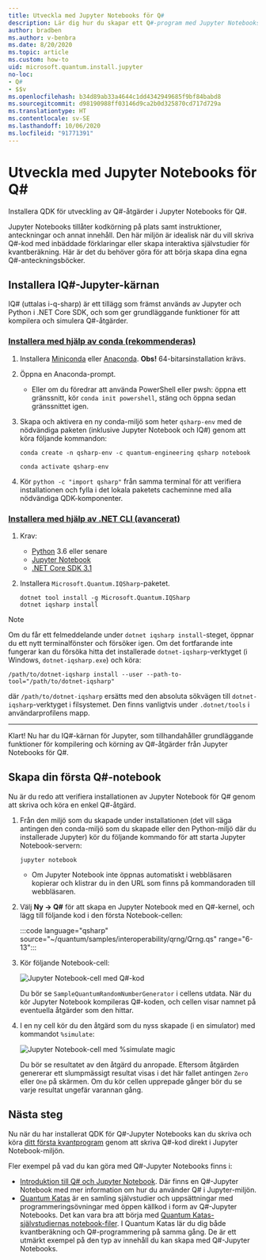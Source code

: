 ```yaml
---
title: Utveckla med Jupyter Notebooks för Q#
description: Lär dig hur du skapar ett Q#-program med Jupyter Notebooks.
author: bradben
ms.author: v-benbra
ms.date: 8/20/2020
ms.topic: article
ms.custom: how-to
uid: microsoft.quantum.install.jupyter
no-loc:
- Q#
- $$v
ms.openlocfilehash: b34d89ab33a4644c1dd4342949685f9bf84babd8
ms.sourcegitcommit: d98190988ff03146d9ca2b0d325870cd717d729a
ms.translationtype: HT
ms.contentlocale: sv-SE
ms.lasthandoff: 10/06/2020
ms.locfileid: "91771391"
---
```

# <a name="develop-with-no-locq-jupyter-notebooks"></a>Utveckla med Jupyter Notebooks för Q#

Installera QDK för utveckling av Q#-åtgärder i Jupyter Notebooks för Q#.

Jupyter Notebooks tillåter kodkörning på plats samt instruktioner, anteckningar och annat innehåll. Den här miljön är idealisk när du vill skriva Q#-kod med inbäddade förklaringar eller skapa interaktiva självstudier för kvantberäkning. Här är det du behöver göra för att börja skapa dina egna Q#-anteckningsböcker.

## <a name="install-the-ino-locq-jupyter-kernel"></a>Installera IQ#-Jupyter-kärnan

IQ# (uttalas i-q-sharp) är ett tillägg som främst används av Jupyter och Python i .NET Core SDK, och som ger grundläggande funktioner för att kompilera och simulera Q#-åtgärder.

### <a name="install-using-conda-recommended"></a>[Installera med hjälp av conda (rekommenderas)](#tab/tabid-conda)

1. Installera [Miniconda](https://docs.conda.io/en/latest/miniconda.html) eller [Anaconda](https://www.anaconda.com/products/individual#Downloads). **Obs!** 64-bitarsinstallation krävs.

1. Öppna en Anaconda-prompt.

   - Eller om du föredrar att använda PowerShell eller pwsh: öppna ett gränssnitt, kör `conda init powershell`, stäng och öppna sedan gränssnittet igen.

1. Skapa och aktivera en ny conda-miljö som heter `qsharp-env` med de nödvändiga paketen (inklusive Jupyter Notebook och IQ#) genom att köra följande kommandon:

    ```
    conda create -n qsharp-env -c quantum-engineering qsharp notebook

    conda activate qsharp-env
    ```

1. Kör `python -c "import qsharp"` från samma terminal för att verifiera installationen och fylla i det lokala paketets cacheminne med alla nödvändiga QDK-komponenter.

### <a name="install-using-net-cli-advanced"></a>[Installera med hjälp av .NET CLI (avancerat)](#tab/tabid-dotnetcli)

1. Krav:

    - [Python](https://www.python.org/downloads/) 3.6 eller senare
    - [Jupyter Notebook](https://jupyter.readthedocs.io/en/latest/install.html)
    - [.NET Core SDK 3.1](https://dotnet.microsoft.com/download/dotnet-core/3.1)

1. Installera `Microsoft.Quantum.IQSharp`-paketet.

    ```dotnetcli
    dotnet tool install -g Microsoft.Quantum.IQSharp
    dotnet iqsharp install
    ```

> [!NOTE]
> Om du får ett felmeddelande under `dotnet iqsharp install`-steget, öppnar du ett nytt terminalfönster och försöker igen.
> Om det fortfarande inte fungerar kan du försöka hitta det installerade `dotnet-iqsharp`-verktyget (i Windows, `dotnet-iqsharp.exe`) och köra:
> ```
> /path/to/dotnet-iqsharp install --user --path-to-tool="/path/to/dotnet-iqsharp"
> ```
> där `/path/to/dotnet-iqsharp` ersätts med den absoluta sökvägen till `dotnet-iqsharp`-verktyget i filsystemet.
> Den finns vanligtvis under `.dotnet/tools` i användarprofilens mapp.
    
***

Klart! Nu har du IQ#-kärnan för Jupyter, som tillhandahåller grundläggande funktioner för kompilering och körning av Q#-åtgärder från Jupyter Notebooks för Q#.

## <a name="create-your-first-no-locq-notebook"></a>Skapa din första Q#-notebook

Nu är du redo att verifiera installationen av Jupyter Notebook för Q# genom att skriva och köra en enkel Q#-åtgärd.

1. Från den miljö som du skapade under installationen (det vill säga antingen den conda-miljö som du skapade eller den Python-miljö där du installerade Jupyter) kör du följande kommando för att starta Jupyter Notebook-servern:

    ```
    jupyter notebook
    ```

    - Om Jupyter Notebook inte öppnas automatiskt i webbläsaren kopierar och klistrar du in den URL som finns på kommandoraden till webbläsaren.

1. Välj **Ny → Q#** för att skapa en Jupyter Notebook med en Q#-kernel, och lägg till följande kod i den första Notebook-cellen:

    :::code language="qsharp" source="~/quantum/samples/interoperability/qrng/Qrng.qs" range="6-13":::

1. Kör följande Notebook-cell:

    ![Jupyter Notebook-cell med Q#-kod](~/media/install-guide-jupyter.png)

    Du bör se `SampleQuantumRandomNumberGenerator` i cellens utdata. När du kör Jupyter Notebook kompileras Q#-koden, och cellen visar namnet på eventuella åtgärder som den hittar.

1. I en ny cell kör du den åtgärd som du nyss skapade (i en simulator) med kommandot `%simulate`:

    ![Jupyter Notebook-cell med %simulate magic](~/media/install-guide-jupyter-simulate.png)

    Du bör se resultatet av den åtgärd du anropade. Eftersom åtgärden genererar ett slumpmässigt resultat visas i det här fallet antingen `Zero` eller `One` på skärmen. Om du kör cellen upprepade gånger bör du se varje resultat ungefär varannan gång.

## <a name="next-steps"></a>Nästa steg

Nu när du har installerat QDK för Q#-Jupyter Notebooks kan du skriva och köra [ditt första kvantprogram](xref:microsoft.quantum.quickstarts.qrng) genom att skriva Q#-kod direkt i Jupyter Notebook-miljön.

Fler exempel på vad du kan göra med Q#-Jupyter Notebooks finns i:

- [Introduktion till Q# och Jupyter Notebook](https://docs.microsoft.com/samples/microsoft/quantum/intro-to-qsharp-jupyter/). Där finns en Q#-Jupyter Notebook med mer information om hur du använder Q# i Jupyter-miljön.
- [Quantum Katas](xref:microsoft.quantum.overview.katas) är en samling självstudier och uppsättningar med programmeringsövningar med öppen källkod i form av Q#-Jupyter Notebooks. Det kan vara bra att börja med [Quantum Katas-självstudiernas notebook-filer](https://github.com/microsoft/QuantumKatas#tutorial-topics). I Quantum Katas lär du dig både kvantberäkning och Q#-programmering på samma gång. De är ett utmärkt exempel på den typ av innehåll du kan skapa med Q#-Jupyter Notebooks.
